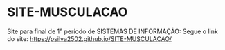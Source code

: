# SITE-MUSCULACAO
Site para final de 1° período de SISTEMAS DE INFORMAÇÃO:
Segue o link do site: https://psilva2502.github.io/SITE-MUSCULACAO/
